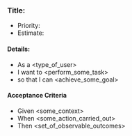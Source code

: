 ### Title:
- Priority:
- Estimate:
#### Details:
- As a <type_of_user>
- I want to <perform_some_task>
- so that I can <achieve_some_goal>
#### Acceptance Criteria
- Given <some_context>
- When <some_action_carried_out>
- Then <set_of_observable_outcomes>